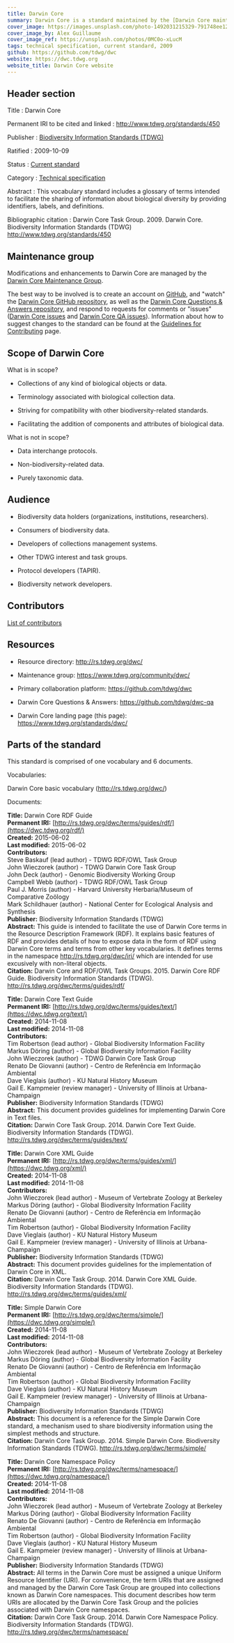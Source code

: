 ```yaml
---
title: Darwin Core
summary: Darwin Core is a standard maintained by the [Darwin Core maintenance group](../../community/dwc). It includes a glossary of terms intended to **facilitate the sharing of information about biological diversity** by providing identifiers, labels, and definitions. Darwin Core is primarily based on taxa, their occurrence in nature as documented by observations, specimens, samples, and related information.
cover_image: https://images.unsplash.com/photo-1492031215329-791748ee1253
cover_image_by: Alex Guillaume
cover_image_ref: https://unsplash.com/photos/0MC0o-xLucM
tags: technical specification, current standard, 2009
github: https://github.com/tdwg/dwc
website: https://dwc.tdwg.org
website_title: Darwin Core website
---
```


## Header section

Title
: Darwin Core

Permanent IRI to be cited and linked
: <http://www.tdwg.org/standards/450>

Publisher
: [Biodiversity Information Standards (TDWG)](https://www.tdwg.org/)

Ratified
: 2009-10-09

Status
: [Current standard](https://www.tdwg.org/standards/status-and-categories/)

Category
: [Technical specification](https://www.tdwg.org/standards/status-and-categories/#categories%20of%20tdwg%20standards_1)

Abstract
: This vocabulary standard includes a glossary of terms intended to facilitate the sharing of information about biological diversity by providing identifiers, labels, and definitions. 

Bibliographic citation
: Darwin Core Task Group. 2009. Darwin Core. Biodiversity Information Standards (TDWG) http://www.tdwg.org/standards/450

## Maintenance group

Modifications and enhancements to Darwin Core are managed by the [Darwin Core Maintenance Group](../../community/dwc).

The best way to be involved is to create an account on [GitHub](https://github.com), and "watch" the [Darwin Core GitHub repository](https://github.com/tdwg/dwc), as well as the [Darwin Core Questions & Answers repository](https://github.com/tdwg/dwc-qa), and respond to requests for comments or "issues" ([Darwin Core issues](https://github.com/tdwg/dwc/issues) and [Darwin Core QA issues](https://github.com/tdwg/dwc-qa/issues/)). Information about how to suggest changes to the standard can be found at the [Guidelines for Contributing](https://github.com/tdwg/dwc/blob/master/.github/CONTRIBUTING.md) page.

## Scope of Darwin Core

What is in scope?

- Collections of any kind of biological objects or data.
- Terminology associated with biological collection data.
- Striving for compatibility with other biodiversity-related standards.
- Facilitating the addition of components and attributes of biological data.

What is not in scope?

- Data interchange protocols.
- Non-biodiversity-related data.
- Purely taxonomic data.

## Audience

- Biodiversity data holders (organizations, institutions, researchers).
- Consumers of biodiversity data.
- Developers of collections management systems.
- Other TDWG interest and task groups.
- Protocol developers (TAPIR).
- Biodiversity network developers.

## Contributors

[List of contributors](https://github.com/tdwg/dwc/contributors)

## Resources

- Resource directory: <http://rs.tdwg.org/dwc/>
- Maintenance group: <https://www.tdwg.org/community/dwc/>
- Primary collaboration platform: <https://github.com/tdwg/dwc>
- Darwin Core Questions & Answers: <https://github.com/tdwg/dwc-qa>
- Darwin Core landing page (this page): <https://www.tdwg.org/standards/dwc/>

## Parts of the standard

This standard is comprised of one vocabulary and 6 documents. 

Vocabularies:

Darwin Core basic vocabulary (<http://rs.tdwg.org/dwc/>)

Documents:

**Title:** Darwin Core RDF Guide \
**Permanent IRI:** [http://rs.tdwg.org/dwc/terms/guides/rdf/](https://dwc.tdwg.org/rdf/) \
**Created:** 2015-06-02 \
**Last modified:** 2015-06-02 \
**Contributors:** \
Steve Baskauf (lead author) - TDWG RDF/OWL Task Group \
John Wieczorek (author) - TDWG Darwin Core Task Group \
John Deck  (author) - Genomic Biodiversity Working Group \
Campbell Webb  (author) - TDWG RDF/OWL Task Group \
Paul J. Morris  (author) - Harvard University Herbaria/Museum of Comparative Zoölogy \
Mark Schildhauer  (author) - National Center for Ecological Analysis and Synthesis \
**Publisher:** Biodiversity Information Standards (TDWG) \
**Abstract:** This guide is intended to facilitate the use of Darwin Core terms in the Resource Description Framework (RDF). It explains basic features of RDF and provides details of how to expose data in the form of RDF using Darwin Core terms and terms from other key vocabularies. It defines terms in the namespace http://rs.tdwg.org/dwc/iri/ which are intended for use excusively with non-literal objects.  \
**Citation:** Darwin Core and RDF/OWL Task Groups. 2015. Darwin Core RDF Guide. Biodiversity Information Standards (TDWG). http://rs.tdwg.org/dwc/terms/guides/rdf/

**Title:** Darwin Core Text Guide \
**Permanent IRI:** [http://rs.tdwg.org/dwc/terms/guides/text/](https://dwc.tdwg.org/text/) \
**Created:** 2014-11-08 \
**Last modified:** 2014-11-08 \
**Contributors:** \
Tim Robertson (lead author) - Global Biodiversity Information Facility \
Markus Döring (author) - Global Biodiversity Information Facility \
John Wieczorek (author) - TDWG Darwin Core Task Group \
Renato De Giovanni (author) - Centro de Referência em Informação Ambiental \
Dave Vieglais (author) - KU Natural History Museum \
Gail E. Kampmeier (review manager) - University of Illinois at Urbana-Champaign \
**Publisher:** Biodiversity Information Standards (TDWG) \
**Abstract:** This document provides guidelines for implementing Darwin Core in Text files. \
**Citation:** Darwin Core Task Group. 2014. Darwin Core Text Guide. Biodiversity Information Standards (TDWG). http://rs.tdwg.org/dwc/terms/guides/text/

**Title:** Darwin Core XML Guide \
**Permanent IRI:** [http://rs.tdwg.org/dwc/terms/guides/xml/](https://dwc.tdwg.org/xml/) \
**Created:** 2014-11-08 \
**Last modified:** 2014-11-08 \
**Contributors:** \
John Wieczorek (lead author) - Museum of Vertebrate Zoology at Berkeley \
Markus Döring (author) - Global Biodiversity Information Facility \
Renato De Giovanni (author) - Centro de Referência em Informação Ambiental \
Tim Robertson (author) - Global Biodiversity Information Facility \
Dave Vieglais (author) - KU Natural History Museum \
Gail E. Kampmeier (review manager) - University of Illinois at Urbana-Champaign \
**Publisher:** Biodiversity Information Standards (TDWG) \
**Abstract:** This document provides guidelines for the implementation of Darwin Core in XML. \
**Citation:** Darwin Core Task Group. 2014. Darwin Core XML Guide. Biodiversity Information Standards (TDWG). http://rs.tdwg.org/dwc/terms/guides/xml/

**Title:** Simple Darwin Core \
**Permanent IRI:** [http://rs.tdwg.org/dwc/terms/simple/](https://dwc.tdwg.org/simple/) \
**Created:** 2014-11-08 \
**Last modified:** 2014-11-08 \
**Contributors:** \
John Wieczorek (lead author) - Museum of Vertebrate Zoology at Berkeley \
Markus Döring (author) - Global Biodiversity Information Facility \
Renato De Giovanni (author) - Centro de Referência em Informação Ambiental \
Tim Robertson (author) - Global Biodiversity Information Facility \
Dave Vieglais (author) - KU Natural History Museum \
Gail E. Kampmeier (review manager) - University of Illinois at Urbana-Champaign \
**Publisher:** Biodiversity Information Standards (TDWG) \
**Abstract:** This document is a reference for the Simple Darwin Core standard, a mechanism used to share biodiversity information using the simplest methods and structure.   \
**Citation:** Darwin Core Task Group. 2014. Simple Darwin Core. Biodiversity Information Standards (TDWG). http://rs.tdwg.org/dwc/terms/simple/

**Title:** Darwin Core Namespace Policy \
**Permanent IRI:** [http://rs.tdwg.org/dwc/terms/namespace/](https://dwc.tdwg.org/namespace/) \
**Created:** 2014-11-08 \
**Last modified:** 2014-11-08 \
**Contributors:** \
John Wieczorek (lead author) - Museum of Vertebrate Zoology at Berkeley \
Markus Döring (author) - Global Biodiversity Information Facility \
Renato De Giovanni (author) - Centro de Referência em Informação Ambiental \
Tim Robertson (author) - Global Biodiversity Information Facility \
Dave Vieglais (author) - KU Natural History Museum \
Gail E. Kampmeier (review manager) - University of Illinois at Urbana-Champaign \
**Publisher:** Biodiversity Information Standards (TDWG) \
**Abstract:** All terms in the Darwin Core must be assigned a unique Uniform Resource Identifier (URI). For convenience, the term URIs that are assigned and managed by the Darwin Core Task Group are grouped into collections known as Darwin Core namespaces. This document describes how term URIs are allocated by the Darwin Core Task Group and the policies associated with Darwin Core namespaces.  \
**Citation:** Darwin Core Task Group. 2014. Darwin Core Namespace Policy. Biodiversity Information Standards (TDWG). http://rs.tdwg.org/dwc/terms/namespace/

